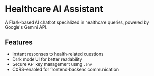 # Healthcare AI Assistant  

A Flask-based AI chatbot specialized in healthcare queries, powered by Google's Gemini API.  

## Features  
- Instant responses to health-related questions  
- Dark mode UI for better readability  
- Secure API key management using `.env`  
- CORS-enabled for frontend-backend communication  
